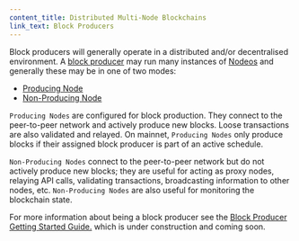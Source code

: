 ```yaml
---
content_title: Distributed Multi-Node Blockchains
link_text: Block Producers
---
```


Block producers will generally operate in a distributed and/or decentralised environment. A [block producer](https://developers.eos.io/welcome/latest/glossary/index/#block-producer) may run many instances of [Nodeos](https://developers.eos.io/welcome/latest/glossary/index/#nodeos) and generally these may be in one of two modes:

 * [Producing Node](https://developers.eos.io/manuals/eos/latest/nodeos/usage/node-setups/producing-node)
 * [Non-Producing Node](https://developers.eos.io/manuals/eos/latest/nodeos/usage/node-setups/non-producing-node)

`Producing Nodes` are configured for block production. They connect to the peer-to-peer network and actively produce new blocks. Loose transactions are also validated and relayed. On mainnet, `Producing Nodes` only produce blocks if their assigned block producer is part of an active schedule.

`Non-Producing Nodes` connect to the peer-to-peer network but do not actively produce new blocks; they are useful for acting as proxy nodes, relaying API calls, validating transactions, broadcasting information to other nodes, etc. `Non-Producing Nodes` are also useful for monitoring the blockchain state.

For more information about being a block producer see the [Block Producer Getting Started Guide.](../../80_block-producer-getting-started) which is under construction and coming soon.

